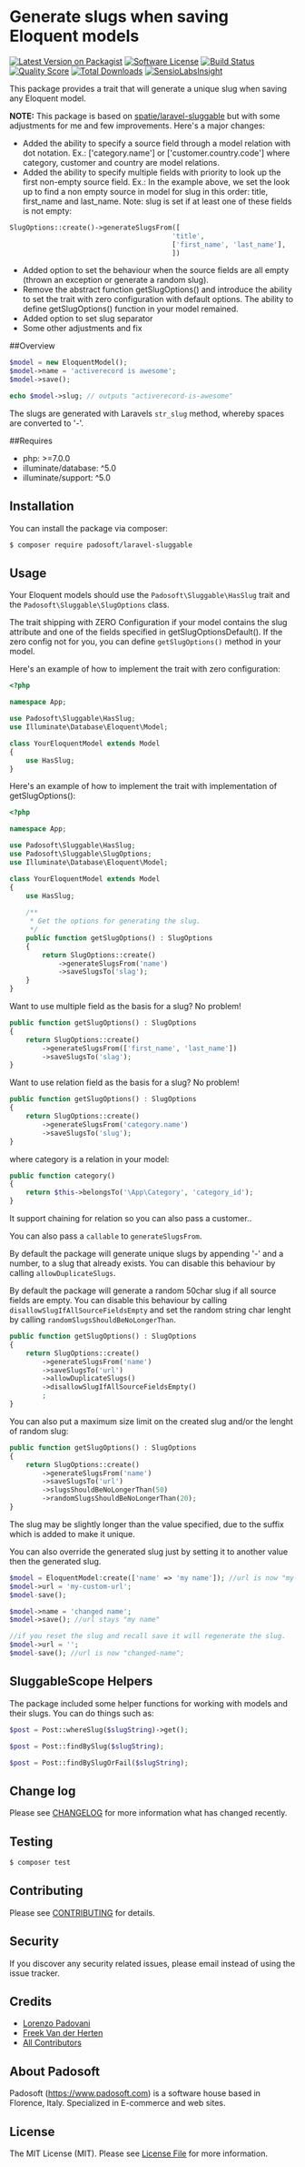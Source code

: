 # Generate slugs when saving Eloquent models

[![Latest Version on Packagist](https://img.shields.io/packagist/v/padosoft/laravel-sluggable.svg?style=flat-square)](https://packagist.org/packages/padosoft/laravel-sluggable)
[![Software License](https://img.shields.io/badge/license-MIT-brightgreen.svg?style=flat-square)](LICENSE.md)
[![Build Status](https://img.shields.io/travis/padosoft/laravel-sluggable/master.svg?style=flat-square)](https://travis-ci.org/padosoft/laravel-sluggable)
[![Quality Score](https://img.shields.io/scrutinizer/g/padosoft/laravel-sluggable.svg?style=flat-square)](https://scrutinizer-ci.com/g/padosoft/laravel-sluggable)
[![Total Downloads](https://img.shields.io/packagist/dt/padosoft/laravel-sluggable.svg?style=flat-square)](https://packagist.org/packages/padosoft/laravel-sluggable)
[![SensioLabsInsight](https://img.shields.io/sensiolabs/i/236930cb-61cc-433f-b864-e5660f4533e6.svg?style=flat-square)](https://insight.sensiolabs.com/projects/a56f8c11-331f-4d3c-8724-77f55969f2f7)

This package provides a trait that will generate a unique slug when saving any Eloquent model.

**NOTE:**
This package is based on [spatie/laravel-sluggable](https://packagist.org/packages/spatie/laravel-sluggable)
but with some adjustments for me and few  improvements. Here's a major changes:

 - Added the ability to specify a source field through a model relation with dot notation. Ex.: ['category.name'] or ['customer.country.code'] where category, customer and country are model relations.
 - Added the ability to specify multiple fields with priority to look up the first non-empty source field.  Ex.: In the example above, we set the look up to find a non empty source in model for slug in this order: title, first_name and last_name. Note: slug is set if at least one of these fields is not empty:
```php
SlugOptions::create()->generateSlugsFrom([
						                'title',
						                ['first_name', 'last_name'],
							            ])
```           
 - Added option to set the behaviour when the source fields are all empty (thrown an exception or generate a random slug).
 - Remove the abstract function getSlugOptions() and introduce the ability to set the trait with zero configuration with default options. The ability to define getSlugOptions() function in your model remained. 
 - Added option to set slug separator
 - Some other adjustments and fix

##Overview
```php
$model = new EloquentModel();
$model->name = 'activerecord is awesome';
$model->save();

echo $model->slug; // outputs "activerecord-is-awesome"
```

The slugs are generated with Laravels `str_slug` method, whereby spaces are converted to '-'.

##Requires
  
- php: >=7.0.0
- illuminate/database: ^5.0
- illuminate/support: ^5.0
  
## Installation

You can install the package via composer:
``` bash
$ composer require padosoft/laravel-sluggable
```

## Usage

Your Eloquent models should use the `Padosoft\Sluggable\HasSlug` trait and the `Padosoft\Sluggable\SlugOptions` class.

The trait shipping with ZERO Configuration if your model contains the slug attribute and one of the fields specified in getSlugOptionsDefault().
If the zero config not for you, you can define `getSlugOptions()`  method  in your model. 

Here's an example of how to implement the trait with zero configuration:

```php
<?php

namespace App;

use Padosoft\Sluggable\HasSlug;
use Illuminate\Database\Eloquent\Model;

class YourEloquentModel extends Model
{
    use HasSlug;   
}
```

Here's an example of how to implement the trait with implementation of getSlugOptions():

```php
<?php

namespace App;

use Padosoft\Sluggable\HasSlug;
use Padosoft\Sluggable\SlugOptions;
use Illuminate\Database\Eloquent\Model;

class YourEloquentModel extends Model
{
    use HasSlug;
    
    /**
     * Get the options for generating the slug.
     */
    public function getSlugOptions() : SlugOptions
    {
        return SlugOptions::create()
            ->generateSlugsFrom('name')
            ->saveSlugsTo('slag');
    }
}
```

Want to use multiple field as the basis for a slug? No problem!

```php
public function getSlugOptions() : SlugOptions
{
    return SlugOptions::create()
        ->generateSlugsFrom(['first_name', 'last_name'])
        ->saveSlugsTo('slag');
}
```
Want to use relation field as the basis for a slug? No problem!

```php
public function getSlugOptions() : SlugOptions
{
    return SlugOptions::create()
        ->generateSlugsFrom('category.name')
        ->saveSlugsTo('slug');
}
```
where category is a relation in your model:
```php
public function category()
{
    return $this->belongsTo('\App\Category', 'category_id');
}
```

It support chaining for relation so you can also pass a customer..


You can also pass a `callable` to `generateSlugsFrom`.


By default the package will generate unique slugs by appending '-' and a number, to a slug that already exists.
You can disable this behaviour by calling `allowDuplicateSlugs`.

By default the package will generate a random 50char slug if all source fields are empty.
You can disable this behaviour by calling `disallowSlugIfAllSourceFieldsEmpty` 
and set the random string char lenght by calling `randomSlugsShouldBeNoLongerThan`.

```php
public function getSlugOptions() : SlugOptions
{
    return SlugOptions::create()
        ->generateSlugsFrom('name')
        ->saveSlugsTo('url')
        ->allowDuplicateSlugs()
        ->disallowSlugIfAllSourceFieldsEmpty()
        ;
}
```

You can also put a maximum size limit on the created slug and/or the lenght of random slug:

```php
public function getSlugOptions() : SlugOptions
{
    return SlugOptions::create()
        ->generateSlugsFrom('name')
        ->saveSlugsTo('url')
        ->slugsShouldBeNoLongerThan(50)
        ->randomSlugsShouldBeNoLongerThan(20);
}
```

The slug may be slightly longer than the value specified, due to the suffix which is added to make it unique.

You can also override the generated slug just by setting it to another value then the generated slug.
```php
$model = EloquentModel:create(['name' => 'my name']); //url is now "my-name"; 
$model->url = 'my-custom-url';
$model-save();

$model->name = 'changed name';
$model->save(); //url stays "my name"

//if you reset the slug and recall save it will regenerate the slug.
$model->url = '';
$model-save(); //url is now "changed-name";
```

## SluggableScope Helpers

The package included some helper functions for working with models and their slugs.
You can do things such as:

```php
$post = Post::whereSlug($slugString)->get();

$post = Post::findBySlug($slugString);

$post = Post::findBySlugOrFail($slugString);
```

## Change log

Please see [CHANGELOG](CHANGELOG.md) for more information what has changed recently.

## Testing

``` bash
$ composer test
```

## Contributing

Please see [CONTRIBUTING](CONTRIBUTING.md) for details.

## Security

If you discover any security related issues, please email instead of using the issue tracker.

## Credits
- [Lorenzo Padovani](https://github.com/lopadova)
- [Freek Van der Herten](https://github.com/freekmurze)
- [All Contributors](../../contributors)

## About Padosoft
Padosoft (https://www.padosoft.com) is a software house based in Florence, Italy. Specialized in E-commerce and web sites.

## License

The MIT License (MIT). Please see [License File](LICENSE.md) for more information.
